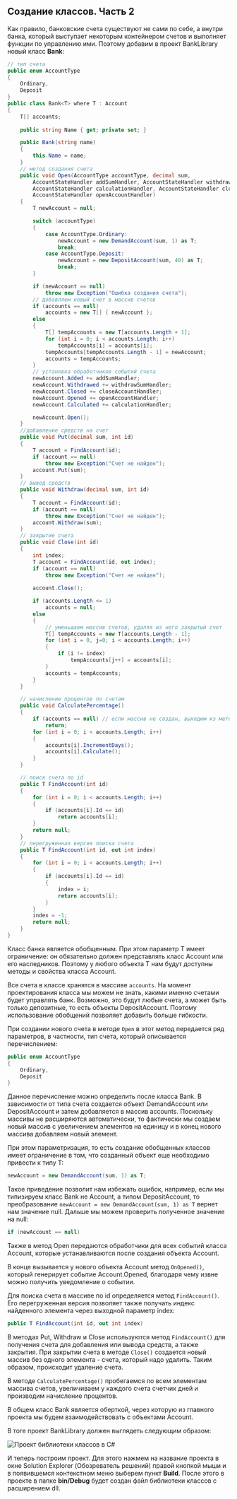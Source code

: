 ## Создание классов. Часть 2

Как правило, банковские счета существуют не сами по себе, а внутри банка, который выступает некоторым контейнером счетов и выполняет функции по управлению ими. Поэтому 
добавим в проект BankLibrary новый класс **Bank**:

```cs
// тип счета
public enum AccountType
{
    Ordinary,
    Deposit
}
public class Bank<T> where T : Account
{
    T[] accounts;
        
    public string Name { get; private set; }

    public Bank(string name)
    {
        this.Name = name;
    }
    // метод создания счета
    public void Open(AccountType accountType, decimal sum, 
        AccountStateHandler addSumHandler, AccountStateHandler withdrawSumHandler,
        AccountStateHandler calculationHandler, AccountStateHandler closeAccountHandler, 
        AccountStateHandler openAccountHandler)
    {
        T newAccount = null;

        switch (accountType)
        {
            case AccountType.Ordinary:
                newAccount = new DemandAccount(sum, 1) as T;
                break;
            case AccountType.Deposit:
                newAccount = new DepositAccount(sum, 40) as T;
                break;
        }

        if (newAccount == null)
            throw new Exception("Ошибка создания счета");
        // добавляем новый счет в массив счетов      
        if (accounts == null)
            accounts = new T[] { newAccount };
        else
        {
            T[] tempAccounts = new T[accounts.Length + 1];
            for (int i = 0; i < accounts.Length; i++)
                tempAccounts[i] = accounts[i];
            tempAccounts[tempAccounts.Length - 1] = newAccount;
            accounts = tempAccounts;
        }
        // установка обработчиков событий счета
        newAccount.Added += addSumHandler;
        newAccount.Withdrawed += withdrawSumHandler;
        newAccount.Closed += closeAccountHandler;
        newAccount.Opened += openAccountHandler;
        newAccount.Calculated += calculationHandler;

        newAccount.Open();
    }
    //добавление средств на счет
    public void Put(decimal sum, int id)
    {
        T account = FindAccount(id);
        if (account == null)
            throw new Exception("Счет не найден");
        account.Put(sum);
    }
    // вывод средств
    public void Withdraw(decimal sum, int id)
    {
        T account = FindAccount(id);
        if (account == null)
            throw new Exception("Счет не найден");
        account.Withdraw(sum);
    }
    // закрытие счета
    public void Close(int id)
    {
        int index;
        T account = FindAccount(id, out index);
        if (account == null)
            throw new Exception("Счет не найден");
        
        account.Close();

        if (accounts.Length <= 1)
            accounts = null;
        else
        {
            // уменьшаем массив счетов, удаляя из него закрытый счет
            T[] tempAccounts = new T[accounts.Length - 1];
            for (int i = 0, j=0; i < accounts.Length; i++)
            {
                if (i != index)
                    tempAccounts[j++] = accounts[i];
            }
            accounts = tempAccounts;
        }
    }

    // начисление процентов по счетам
    public void CalculatePercentage()
    {
        if (accounts == null) // если массив не создан, выходим из метода
            return;
        for (int i = 0; i < accounts.Length; i++)
        {
            accounts[i].IncrementDays();
            accounts[i].Calculate();
        }
    }

    // поиск счета по id
    public T FindAccount(int id)
    {
        for (int i = 0; i < accounts.Length; i++)
        {
            if (accounts[i].Id == id)
                return accounts[i];
        }
        return null;
    }
    // перегруженная версия поиска счета
    public T FindAccount(int id, out int index)
    {
        for (int i = 0; i < accounts.Length; i++)
        {
            if (accounts[i].Id == id)
            {
                index = i;
                return accounts[i];
            }
        }
        index = -1;
        return null;
    }
}
```

Класс банка является обобщенным. При этом параметр T имеет ограничение: он обязательно должен представлять класс Account или его наследников. 
Поэтому у любого объекта T нам будут доступны методы и свойства класса Account.

Все счета в классе хранятся в массиве `accounts`. На момент проектирования класса мы можем не знать, какими именно счетами будет управлять банк. 
Возможно, это будут любые счета, а может быть только депозитные, то есть объекты DepositAccount. Поэтому использование обобщений позволяет добавить больше гибкости.

При создании нового счета в методе `Open` в этот метод передается ряд параметров, в частности, тип счета, который описывается перечислением:

```cs
public enum AccountType
{
    Ordinary,
    Deposit
}
```

Данное перечисление можно определить после класса Bank. В зависимости от типа счета создается объект DemandAccount или DepositAccount и затем 
добавляется в массив accounts. Поскольку массивы не расширяются автоматически, то фактически мы создаем новый массив с увеличением элементов на единицу и в конец нового 
массива добавляем новый элемент.

При этом параметризация, то есть создание обобщенных классов имеет ограничение в том, что созданный объект еще необходимо привести к типу T:

```cs
newAccount = new DemandAccount(sum, 1) as T;
```

Такое приведение позволит нам избежать ошибок, например, если мы типизируем класс Bank не Account, а типом DepositAccount, то преобразование 
`newAccount = new DemandAccount(sum, 1) as T` вернет нам значение null. Дальше мы можем проверить полученное значение на null:

```cs
if (newAccount == null)
```

Также в метод Open передаются обработчики для всех событий класса Account, которые устанавливаются после создания объекта Account.

В конце вызывается у нового объекта Account метод `OnOpened()`, который генерирует событие Account.Opened, благодаря чему извне можно получить уведомление о событии.

Для поиска счета в массиве по id определяется метод `FindAccount()`. Его перегруженная версия позволяет также получать индекс найденного элемента через выходной параметр 
index:

```cs
public T FindAccount(int id, out int index)
```

В методах Put, Withdraw и Close используются метод `FindAccount()` для получения счета для добавления или вывода средств, а также закрытия. 
При закрытии счета в методе `Close()` создается новый массив без одного элемента - счета, который надо удалить. Таким образом, происходит удаление счета.

В методе `CalculatePercentage()` пробегаемся по всем элементам массива счетов, увеличиваем у каждого счета счетчик дней и производим начисление процентов.

В общем класс Bank является оберткой, через которую из главного проекта мы будем взаимодействовать с объектами Account.

В тоге проект BankLibrary должен выглядеть следующим образом:

![Проект библиотеки классов в C#](https://metanit.com/sharp/tutorial/./pics/3.7.png)

И теперь построим проект. Для этого нажмем на название проекта в окне Solution Explorer (Обозреватель решений) правой кнопкой мыши и в появившемся контекстном меню выберем 
пункт **Build**. После этого в проекте в папке **bin/Debug** будет создан файл библиотеки классов с расширением dll.

